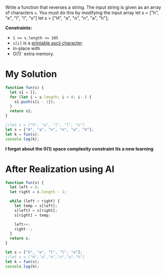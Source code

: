 Write a function that reverses a string. The input string is given as an array of characters `s`.
You must do this by modifying the input array
let s = ["h", "e", "l", "l", "o"]
let s = ["H", "a", "n", "n", "a", "h"];

**Constraints:**
- `1 <= s.length <= 105`
- `s[i]` is a [printable ascii character](https://en.wikipedia.org/wiki/ASCII#Printable_characters).
- in-place with 
- O(1)` extra memory.


# My Solution
```js
function fun(s) {
  let s1 = [];
  for (let i = s.length; i > 0; i--) {
    s1.push(s[i - 1]);
  }
  return s1;
}

//let s = ["h", "e", "l", "l", "o"]
let s = ["H", "a", "n", "n", "a", "h"];
let k = fun(s);
console.log(k);
```
**I forgot about the 0(1) space complexity constraint**
**Its a new learning**

# After Realization using AI
```js
function fun(s) {
  let left = 0;
  let right = s.length - 1;

  while (left < right) {
    let temp = s[left];
    s[left] = s[right];
    s[right] = temp;

    left++;
    right--;
  }
  return s;
}

let s = ["h", "e", "l", "l", "o"];
//let s = ["H","a","n","n","a","h"]
let k = fun(s);
console.log(k);

```


